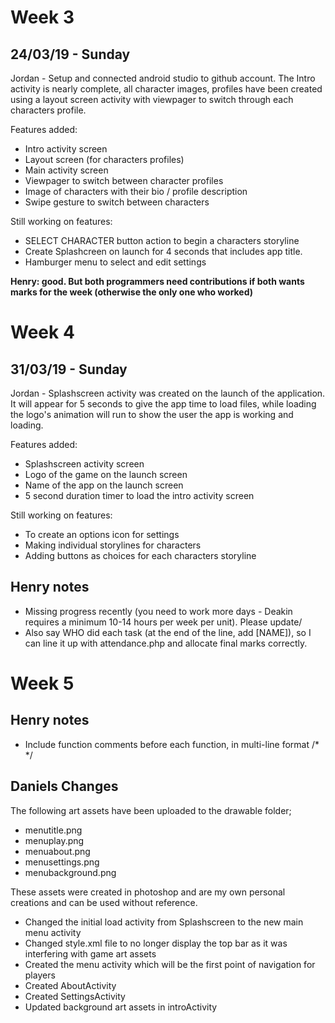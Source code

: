 # Week 3
## 24/03/19 - Sunday

Jordan - Setup and connected android studio to github account. The Intro activity is nearly complete, all character images, profiles have
been created using a layout screen activity with viewpager to switch through each characters profile. 

Features added:
- Intro activity screen
- Layout screen (for characters profiles)
- Main activity screen
- Viewpager to switch between character profiles
- Image of characters with their bio / profile description 
- Swipe gesture to switch between characters

Still working on features: 
- SELECT CHARACTER button action to begin a characters storyline
- Create Splashcreen on launch for 4 seconds that includes app title. 
- Hamburger menu to select and edit settings

**Henry: good. But both programmers need contributions if both wants marks for the week (otherwise the only one who worked)**

# Week 4
## 31/03/19 - Sunday

Jordan - Splashscreen activity was created on the launch of the application. It will appear for 5 seconds to give the app time to load files, while loading the logo's animation will run to show the user the app is working and loading.  

Features added:
- Splashscreen activity screen
- Logo of the game on the launch screen
- Name of the app on the launch screen
- 5 second duration timer to load the intro activity screen 

Still working on features: 
- To create an options icon for settings 
- Making individual storylines for characters
- Adding buttons as choices for each characters storyline

## Henry notes
- Missing progress recently (you need to work more days - Deakin requires a minimum 10-14 hours per week per unit). Please update/
- Also say WHO did each task (at the end of the line, add [NAME]), so I can line it up with attendance.php and allocate final marks correctly.

# Week 5
## Henry notes
- Include function comments before each function, in multi-line format /* */

## Daniels Changes

The following art assets have been uploaded to the drawable folder;
- menutitle.png
- menuplay.png
- menuabout.png
- menusettings.png
- menubackground.png

These assets were created in photoshop and are my own personal creations and can be used without reference.

- Changed the initial load activity from Splashscreen to the new main menu activity
- Changed style.xml file to no longer display the top bar as it was interfering with game art assets
- Created the menu activity which will be the first point of navigation for players
- Created AboutActivity
- Created SettingsActivity
- Updated background art assets in introActivity

